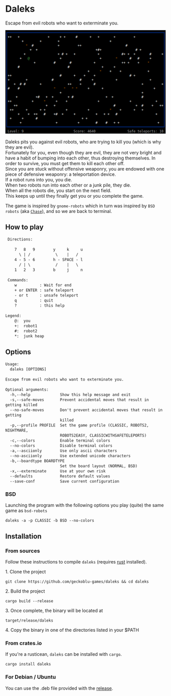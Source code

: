 # Daleks

Escape from evil robots who want to exterminate you.

![screenshot](screenshot.png)

Daleks pits you against evil robots, who are trying to kill you (which is why
they are evil).  
Fortunately for you, even though they are evil, they are not very bright
and have a habit of bumping into each other, thus destroying themselves.
In order to survive, you must get them to kill each other off.  
Since you are stuck without offensive weaponry, you are endowed with one
piece of defensive weaponry: a teleportation device.  
If a robot runs into you, you die.  
When two robots run into each other or a junk pile, they die.  
When all the robots die,
you start on the next field.  
This keeps up until they finally get you or you complete the game.

The game is inspired by `gnome-robots` which in turn was inspired by `BSD robots` (aka [`Chase`](https://en.wikipedia.org/wiki/Chase_(video_game))), and so we are back to terminal.


## How to play

```
 Directions:
 
    7   8   9        y     k     u
      \ | /           \    |   /
    4 - 5 - 6        h - SPACE - l
      / | \           /    |   \
    1   2   3        b     j     n

 Commands:
    w          : Wait for end
    + or ENTER : safe teleport
    - or t     : unsafe teleport
    q          : quit
    ?          : this help
    
Legend:     
    @:  you
    +:  robot1
    #:  robot2
    *:  junk heap    
```

## Options

```
Usage:
  daleks [OPTIONS]

Escape from evil robots who want to exterminate you.

Optional arguments:
  -h,--help             Show this help message and exit
  -s,--safe-moves       Prevent accidental moves that result in getting killed
  --no-safe-moves       Don't prevent accidental moves that result in getting
                        killed
  -p,--profile PROFILE  Set the game profile (CLASSIC, ROBOTS2, NIGHTMARE,
                        ROBOTS2EASY, CLASSICWITHSAFETELEPORTS)
  -c,--colors           Enable terminal colors
  --no-colors           Disable terminal colors
  -a,--asciionly        Use only ascii characters
  --no-asciionly        Use extended unicode characters
  -b,--boardtype BOARDTYPE
                        Set the board layout (NORMAL, BSD)
  -x,--exterminate      Use at your own risk
  --defaults            Restore default values
  --save-conf           Save current configuration
```

### BSD

Launching the program with the following options you play (quite) the same game as `bsd-robots`

```
daleks -a -p CLASSIC -b BSD --no-colors
```

## Installation

### From sources
Follow these instructions to compile `daleks` (requires [rust](https://www.rust-lang.org/) installed).

1\. Clone the project 
 
 ```
 git clone https://github.com/geckoblu-games/daleks && cd daleks
 ```
 
2\. Build the project
 
 ```
 cargo build --release
 ```
 
3\. Once complete, the binary will be located at

```
target/release/daleks
```

4\. Copy the binary in one of the directories listed in your $PATH

### From crates.io
If you're a rusticean, `daleks` can be installed with `cargo`.

```
cargo install daleks
```

### For Debian / Ubuntu
You can use the .deb file provided with the [release](https://github.com/geckoblu-games/daleks/releases/).

